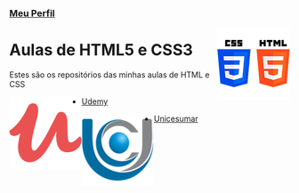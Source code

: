 ### [Meu Perfil](http://phstefen.github.io/)

<img align="right" src="img/htmlcss.png" width="130">

# Aulas de HTML5 e CSS3
Estes são os repositórios das minhas aulas de HTML e CSS


<img align="left" src="img/udemy.png" heigth="60">

- [Udemy](https://github.com/phStefen/aulas-html-css/tree/master/udemy/)

<img align="left" src="img/unicesumar.png" heigth="60">

- [Unicesumar](https://github.com/phStefen/aulas-html-css/tree/master/unicesumar/)